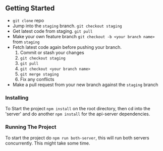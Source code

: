 ## Getting Started

* `git clone` repo
* Jump into the `staging` branch. `git checkout staging`
* Get latest code from staging. `git pull`
* Make your own feature branch `git checkout -b <your branch name>` from `staging`
* Fetch latest code again before pushing your branch.  
    1. Commit or stash your changes
    1. `git checkout staging`
    1. `git pull`
    1. `git checkout <your branch name>`
    1. `git merge staging`
    1. Fix any conflicts
* Make a pull request from your new branch against the `staging` branch

### Installing

To Start the project `npm install` on the root directory, then cd into the 'server' and do another `npm install` for the api-server dependencies.

### Running The Project

To start the project do `npm run both-server`, this will run both servers concurrently.
This might take some time.

